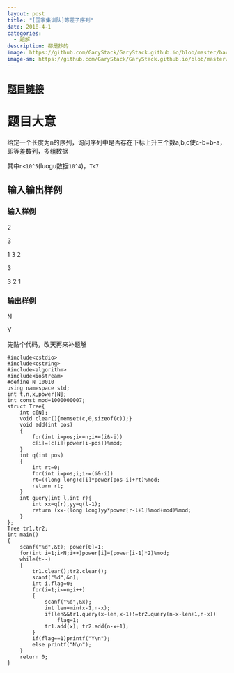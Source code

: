 ```yaml
---
layout: post
title: "[国家集训队]等差子序列"
date: 2018-4-1
categories:
  - 题解
description: 都是抄的
image: https://github.com/GaryStack/GaryStack.github.io/blob/master/background/%E6%9D%82/timg%20(4).jpg?raw=true
image-sm: https://github.com/GaryStack/GaryStack.github.io/blob/master/background/%E6%9D%82/timg%20(4).jpg?raw=true
---
```

## [题目链接](https://www.luogu.org/problemnew/show/P2757)

# 题目大意

给定一个长度为n的序列，询问序列中是否存在下标上升三个数a,b,c使c-b=b-a，即等差数列，多组数据

其中`n<10^5`(luogu数据`10^4`)，`T<7`

## 输入输出样例
### 输入样例
2

3

1 3 2

3

3 2 1

### 输出样例

N

Y

先贴个代码，改天再来补题解

```
#include<cstdio>
#include<cstring>
#include<algorithm>
#include<iostream>
#define N 10010
using namespace std;
int t,n,x,power[N];
int const mod=1000000007;
struct Tree{
	int c[N];
	void clear(){memset(c,0,sizeof(c));}
	void add(int pos)
	{
		for(int i=pos;i<=n;i+=(i&-i))
		c[i]=(c[i]+power[i-pos])%mod;
    }
    int q(int pos)
	{
		int rt=0;
		for(int i=pos;i;i-=(i&-i))
		rt=((long long)c[i]*power[pos-i]+rt)%mod;
		return rt;
	}
	int query(int l,int r){
		int xx=q(r),yy=q(l-1);
		return (xx-(long long)yy*power[r-l+1]%mod+mod)%mod;
	}
};
Tree tr1,tr2;
int main()
{
    scanf("%d",&t); power[0]=1;
	for(int i=1;i<N;i++)power[i]=(power[i-1]*2)%mod;
	while(t--)
	{
		tr1.clear();tr2.clear();
		scanf("%d",&n);
		int i,flag=0;
		for(i=1;i<=n;i++)
		{
			scanf("%d",&x);
			int len=min(x-1,n-x);
			if(len&&tr1.query(x-len,x-1)!=tr2.query(n-x-len+1,n-x))
				flag=1;
			tr1.add(x); tr2.add(n-x+1);
		}
		if(flag==1)printf("Y\n");
		else printf("N\n");
	}
    return 0;
}
```


